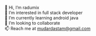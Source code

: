 👋 Hi, I’m radumix <br/>
👀 I’m interested in full stack developer <br/>
🌱 I’m currently learning android java <br/>
💞️ I’m looking to collaborate <br/>
📫 Reach me at mudardastam@gmail.com


